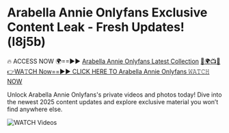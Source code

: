 # Arabella Annie Onlyfans Exclusive Content Leak - Fresh Updates! (l8j5b)

🔥 ACCESS NOW 🌍==►► <a href="https://tinyurl.com/3fjeunct" rel="nofollow">Arabella Annie Onlyfans Latest Collection</a></h3>
[🔴🌍📺📱👉WA𝚃CH Now==►► CLICK HERE TO Arabella Annie Onlyfans 𝚆𝙰𝚃𝙲𝙷 NOW](https://tinyurl.com/3fjeunct)

Unlock Arabella Annie Onlyfans's private videos and photos today! Dive into the newest 2025 content updates and explore exclusive material you won’t find anywhere else.


<a href="https://tinyurl.com/3fjeunct" rel="nofollow" data-target="animated-image.originalLink"><img src="https://camo.githubusercontent.com/8a4f000d20f83aca3bf7ec5f350d767afa0574a8a352519fd8cfa583a6f93a33/68747470733a2f2f692e696d6775722e636f6d2f644a486b345a712e676966" alt="WATCH Videos" data-canonical-src="https://i.imgur.com/dJHk4Zq.gif" style="max-width: 100%; display: inline-block;" data-target="animated-image.originalImage"></a>
